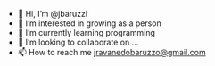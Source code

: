 - 👋 Hi, I’m @jbaruzzi
- 👀 I’m interested in growing as a person
- 🌱 I’m currently learning programming
- 💞️ I’m looking to collaborate on ...
- 📫 How to reach me jravanedobaruzzo@gmail.com

<!---
jbaruzzi/jbaruzzi is a ✨ special ✨ repository because its `README.md` (this file) appears on your GitHub profile.
You can click the Preview link to take a look at your changes.
--->
